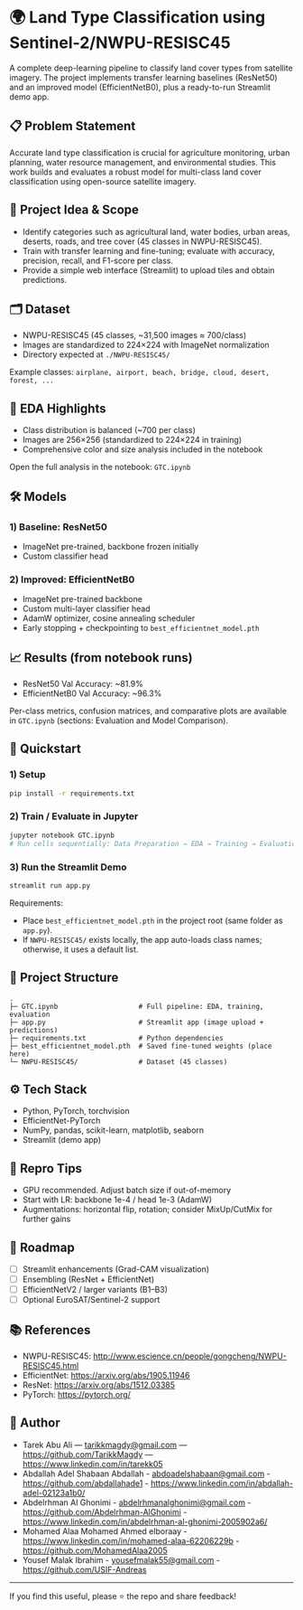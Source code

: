 ﻿# 🌍 Land Type Classification using Sentinel-2/NWPU-RESISC45

A complete deep-learning pipeline to classify land cover types from satellite imagery. The project implements transfer learning baselines (ResNet50) and an improved model (EfficientNetB0), plus a ready-to-run Streamlit demo app.

## 📋 Problem Statement
Accurate land type classification is crucial for agriculture monitoring, urban planning, water resource management, and environmental studies. This work builds and evaluates a robust model for multi-class land cover classification using open-source satellite imagery.

## 🎯 Project Idea & Scope
- Identify categories such as agricultural land, water bodies, urban areas, deserts, roads, and tree cover (45 classes in NWPU-RESISC45).
- Train with transfer learning and fine-tuning; evaluate with accuracy, precision, recall, and F1-score per class.
- Provide a simple web interface (Streamlit) to upload tiles and obtain predictions.

## 🗂️ Dataset
- NWPU-RESISC45 (45 classes, ~31,500 images ≈ 700/class)
- Images are standardized to 224×224 with ImageNet normalization
- Directory expected at `./NWPU-RESISC45/`

Example classes: `airplane, airport, beach, bridge, cloud, desert, forest, ...`

## 🧪 EDA Highlights
- Class distribution is balanced (~700 per class)
- Images are 256×256 (standardized to 224×224 in training)
- Comprehensive color and size analysis included in the notebook

Open the full analysis in the notebook: `GTC.ipynb`

## 🛠️ Models
### 1) Baseline: ResNet50
- ImageNet pre-trained, backbone frozen initially
- Custom classifier head

### 2) Improved: EfficientNetB0
- ImageNet pre-trained backbone
- Custom multi-layer classifier head
- AdamW optimizer, cosine annealing scheduler
- Early stopping + checkpointing to `best_efficientnet_model.pth`

## 📈 Results (from notebook runs)
- ResNet50 Val Accuracy: ~81.9%
- EfficientNetB0 Val Accuracy: ~96.3%

Per-class metrics, confusion matrices, and comparative plots are available in `GTC.ipynb` (sections: Evaluation and Model Comparison).

## 🚀 Quickstart
### 1) Setup
```bash
pip install -r requirements.txt
```

### 2) Train / Evaluate in Jupyter
```bash
jupyter notebook GTC.ipynb
# Run cells sequentially: Data Preparation → EDA → Training → Evaluation
```

### 3) Run the Streamlit Demo
```bash
streamlit run app.py
```
Requirements:
- Place `best_efficientnet_model.pth` in the project root (same folder as `app.py`).
- If `NWPU-RESISC45/` exists locally, the app auto-loads class names; otherwise, it uses a default list.

## 🧩 Project Structure
```text
.
├─ GTC.ipynb                    # Full pipeline: EDA, training, evaluation
├─ app.py                       # Streamlit app (image upload + predictions)
├─ requirements.txt             # Python dependencies
├─ best_efficientnet_model.pth  # Saved fine-tuned weights (place here)
└─ NWPU-RESISC45/               # Dataset (45 classes)
```

## ⚙️ Tech Stack
- Python, PyTorch, torchvision
- EfficientNet-PyTorch
- NumPy, pandas, scikit-learn, matplotlib, seaborn
- Streamlit (demo app)

## 🧪 Repro Tips
- GPU recommended. Adjust batch size if out-of-memory
- Start with LR: backbone 1e-4 / head 1e-3 (AdamW)
- Augmentations: horizontal flip, rotation; consider MixUp/CutMix for further gains

## 🧭 Roadmap
- [ ] Streamlit enhancements (Grad-CAM visualization)
- [ ] Ensembling (ResNet + EfficientNet)
- [ ] EfficientNetV2 / larger variants (B1–B3)
- [ ] Optional EuroSAT/Sentinel-2 support

## 📚 References
- NWPU-RESISC45: http://www.escience.cn/people/gongcheng/NWPU-RESISC45.html
- EfficientNet: https://arxiv.org/abs/1905.11946
- ResNet: https://arxiv.org/abs/1512.03385
- PyTorch: https://pytorch.org/

## 👤 Author
- Tarek Abu Ali — tarikkmagdy@gmail.com — https://github.com/TarikkMagdy — https://www.linkedin.com/in/tarekk05
- Abdallah Adel Shabaan Abdallah - abdoadelshabaan@gmail.com - https://github.com/abdallahade1 - https://www.linkedin.com/in/abdallah-adel-02123a1b0/
- Abdelrhman Al Ghonimi - abdelrhmanalghonimi@gmail.com  -  https://github.com/Abdelrhman-AlGhonimi - https://www.linkedin.com/in/abdelrhman-al-ghonimi-2005902a6/
- Mohamed Alaa Mohamed Ahmed elboraay - https://www.linkedin.com/in/mohamed-alaa-62206229b - https://github.com/MohamedAlaa2005
- Yousef Malak Ibrahim - yousefmalak55@gmail.com - https://github.com/USIF-Andreas
---
If you find this useful, please ⭐ the repo and share feedback!
